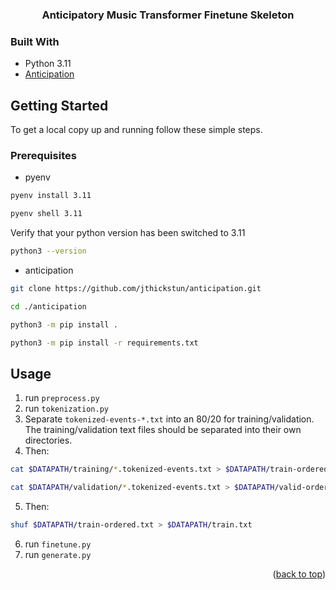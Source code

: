 <!-- Improved compatibility of back to top link: See: https://github.com/othneildrew/Best-README-Template/pull/73 -->
<a id="readme-top"></a>
<!--
*** Thanks for checking out the Best-README-Template. If you have a suggestion
*** that would make this better, please fork the repo and create a pull request
*** or simply open an issue with the tag "enhancement".
*** Don't forget to give the project a star!
*** Thanks again! Now go create something AMAZING! :D
-->

<!-- PROJECT SHIELDS -->
<!--
*** I'm using markdown "reference style" links for readability.
*** Reference links are enclosed in brackets [ ] instead of parentheses ( ).
*** See the bottom of this document for the declaration of the reference variables
*** for contributors-url, forks-url, etc. This is an optional, concise syntax you may use.
*** https://www.markdownguide.org/basic-syntax/#reference-style-links
-->

<h3 align="center">Anticipatory Music Transformer Finetune Skeleton</h3>

### Built With

* Python 3.11
* [Anticipation](https://github.com/jthickstun/anticipation)

<!-- GETTING STARTED -->
## Getting Started

To get a local copy up and running follow these simple steps.

### Prerequisites
* pyenv
```sh
pyenv install 3.11
```
```sh
pyenv shell 3.11
```
Verify that your python version has been switched to 3.11
```sh
python3 --version
```

* anticipation
```sh
git clone https://github.com/jthickstun/anticipation.git
```
```sh
cd ./anticipation
```
```sh
python3 -m pip install .
```
```sh
python3 -m pip install -r requirements.txt
```
  
<!-- USAGE EXAMPLES -->
## Usage

1. run ``preprocess.py``
2. run ``tokenization.py``
3. Separate ``tokenized-events-*.txt`` into an 80/20 for training/validation. The training/validation text files should be separated into their own directories.
4. Then:
 ```sh
 cat $DATAPATH/training/*.tokenized-events.txt > $DATAPATH/train-ordered.txt
  ```
   ```sh
  cat $DATAPATH/validation/*.tokenized-events.txt > $DATAPATH/valid-ordered.txt
  ```
5. Then:
 ```sh
shuf $DATAPATH/train-ordered.txt > $DATAPATH/train.txt
  ```
6. run ``finetune.py``
7. run ``generate.py``

<p align="right">(<a href="#readme-top">back to top</a>)</p>


